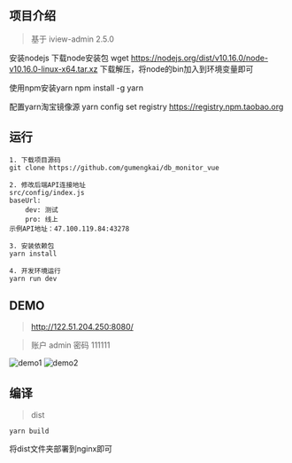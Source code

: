 ## 项目介绍

> 基于 iview-admin 2.5.0

安装nodejs 
下载node安装包 wget https://nodejs.org/dist/v10.16.0/node-v10.16.0-linux-x64.tar.xz
下载解压，将node的bin加入到环境变量即可

使用npm安装yarn
npm install -g yarn

配置yarn淘宝镜像源
yarn config set registry https://registry.npm.taobao.org

## 运行

```bush
1. 下载项目源码
git clone https://github.com/gumengkai/db_monitor_vue

2. 修改后端API连接地址
src/config/index.js
baseUrl:
    dev: 测试
    pro: 线上
示例API地址：47.100.119.84:43278

3. 安装依赖包
yarn install

4. 开发环境运行
yarn run dev
```

## DEMO

> http://122.51.204.250:8080/

> 账户 admin 密码 111111


![demo1](src/demo/demo1.jpg)
![demo2](src/demo/demo2.jpg)

## 编译

> dist

```bush
yarn build
```

将dist文件夹部署到nginx即可

